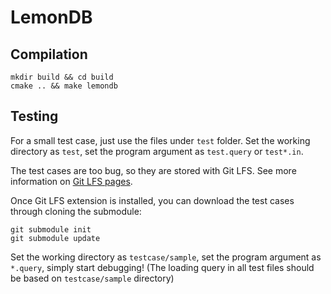 # LemonDB

## Compilation
```
mkdir build && cd build
cmake .. && make lemondb
```

## Testing
For a small test case, just use the files under `test` folder. Set the working directory as `test`, set the program argument as `test.query` or `test*.in`.

The test cases are too bug, so they are stored with Git LFS. See more information on [Git LFS pages](https://git-lfs.github.com/).

Once Git LFS extension is installed, you can download the test cases through cloning the submodule:
```
git submodule init
git submodule update
```

Set the working directory as `testcase/sample`, set the program argument as `*.query`, simply start debugging!
(The loading query in all test files should be based on `testcase/sample` directory)